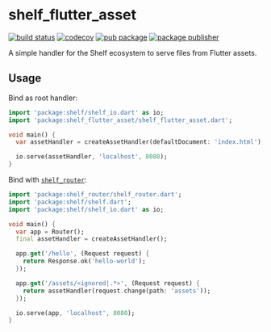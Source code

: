 # shelf_flutter_asset

[![build status](https://github.com/r8/shelf_flutter_asset/workflows/tests/badge.svg)](https://github.com/r8/shelf_flutter_asset/actions)
[![codecov](https://codecov.io/gh/r8/shelf_flutter_asset/branch/main/graph/badge.svg?token=DXWQ52MGBI)](https://codecov.io/gh/r8/shelf_flutter_asset)
[![pub package](https://img.shields.io/pub/v/shelf_flutter_asset.svg)](https://pub.dev/packages/shelf_flutter_asset)
[![package publisher](https://img.shields.io/pub/publisher/shelf_flutter_asset.svg)](https://pub.dev/packages/shelf_flutter_asset/publisher)

A simple handler for the Shelf ecosystem to serve files from Flutter assets.

## Usage

Bind as root handler:

```dart
import 'package:shelf/shelf_io.dart' as io;
import 'package:shelf_flutter_asset/shelf_flutter_asset.dart';

void main() {
  var assetHandler = createAssetHandler(defaultDocument: 'index.html');

  io.serve(assetHandler, 'localhost', 8080);
}
```

Bind with [`shelf_router`](https://pub.dev/packages/shelf_router):

```dart
import 'package:shelf_router/shelf_router.dart';
import 'package:shelf/shelf.dart';
import 'package:shelf/shelf_io.dart' as io;

void main() {
  var app = Router();
  final assetHandler = createAssetHandler();

  app.get('/hello', (Request request) {
    return Response.ok('hello-world');
  });

  app.get('/assets/<ignored|.*>', (Request request) {
    return assetHandler(request.change(path: 'assets'));
  });

  io.serve(app, 'localhost', 8080);
}
```
